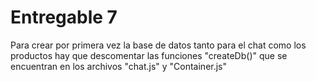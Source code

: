 # Entregable 7

Para crear por primera vez la base de datos tanto para el chat como los productos hay que descomentar las funciones "createDb()" que se encuentran en los archivos "chat.js" y "Container.js"
